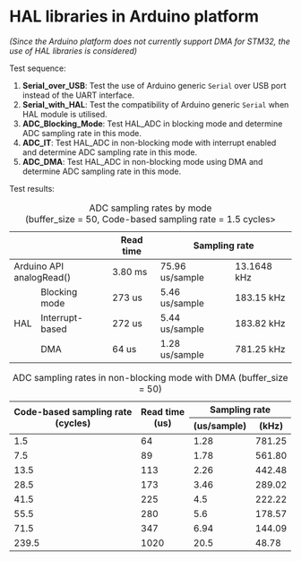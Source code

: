 # HAL libraries in Arduino platform
*(Since the Arduino platform does not currently support DMA for STM32, the use of HAL libraries is considered)*

Test sequence:
1. **Serial_over_USB**: Test the use of Arduino generic `Serial` over USB port instead of the UART interface.
2. **Serial_with_HAL**: Test the compatibility of Arduino generic `Serial` when HAL module is utilised.
3. **ADC_Blocking_Mode**: Test HAL_ADC in blocking mode and determine ADC sampling rate in this mode.
4. **ADC_IT**: Test HAL_ADC in non-blocking mode with interrupt enabled and determine ADC sampling rate in this mode.
5. **ADC_DMA**: Test HAL_ADC in non-blocking mode using DMA and determine ADC sampling rate in this mode.

Test results:

<table>
  <caption>ADC sampling rates by mode<br/>(buffer_size = 50, Code-based sampling rate = 1.5 cycles></caption>
  <thead>
    <tr>
      <th colspan=2></th>
      <th>Read time</th>
      <th colspan=2>Sampling rate</th>
    </tr>
  </thead>
  <tbody>
    <tr>
      <td colspan=2>Arduino API<br/>analogRead()</td>
      <td>3.80 ms</td>
      <td>75.96 us/sample</td>
      <td>13.1648 kHz</td>
    </tr>
    <tr>
      <td rowspan=3>HAL</td>
      <td>Blocking mode</td>
      <td>273 us</td>
      <td>5.46 us/sample</td>
      <td>183.15 kHz</td>
    </tr>
    <tr>
      <td>Interrupt-based</td>
      <td>272 us</td>
      <td>5.44 us/sample</td>
      <td>183.82 kHz</td>
    </tr>
    <tr>
      <td>DMA</td>
      <td>64 us</td>
      <td>1.28 us/sample</td>
      <td>781.25 kHz</td>
    </tr>
  </tbody>
</table>


<table>
  <caption>ADC sampling rates in non-blocking mode with DMA (buffer_size = 50)</caption>
  <thead>
    <tr>
      <th rowspan=2>Code-based sampling rate<br \>(cycles)</th>
      <th rowspan=2>Read time<br \>(us)</th>
      <th colspan=2>Sampling rate</th>
    </tr>
    <tr>
      <th>(us/sample)</th>
      <th>(kHz)</th>
    </tr>
  </thead>
  <tbody>
    <tr>
      <td>1.5</td>
      <td>64</td>
      <td>1.28</td>
      <td>781.25</td>
    </tr>
    <tr>
      <td>7.5</td>
      <td>89</td>
      <td>1.78</td>
      <td>561.80</td>
    </tr>
    <tr>
      <td>13.5</td>
      <td>113</td>
      <td>2.26</td>
      <td>442.48</td>
    </tr>
    <tr>
      <td>28.5</td>
      <td>173</td>
      <td>3.46</td>
      <td>289.02</td>
    </tr>
    <tr>
      <td>41.5</td>
      <td>225</td>
      <td>4.5</td>
      <td>222.22</td>
    </tr>
    <tr>
      <td>55.5</td>
      <td>280</td>
      <td>5.6</td>
      <td>178.57</td>
    </tr>
    <tr>
      <td>71.5</td>
      <td>347</td>
      <td>6.94</td>
      <td>144.09</td>
    </tr>
    <tr>
      <td>239.5</td>
      <td>1020</td>
      <td>20.5</td>
      <td>48.78</td>
    </tr>
  </tbody>
</table>
